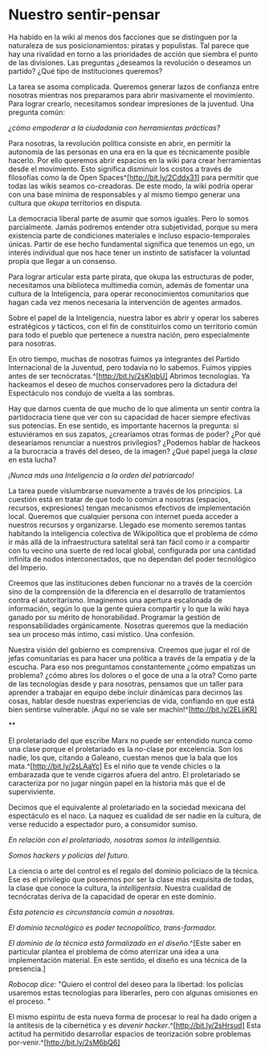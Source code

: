 # Nuestro sentir-pensar

Ha habido en la wiki al menos dos facciones que se distinguen por la
naturaleza de sus posicionamientos: piratas y populistas. Tal parece que
hay una rivalidad en torno a las prioridades de acción que siembra el
punto de las divisiones. Las preguntas ¿deseamos la revolución o
deseamos un partido? ¿Qué tipo de instituciones queremos?

La tarea se asoma complicada. Queremos generar lazos de confianza entre
nosotras mientras nos preparamos para abrir masivamente el movimiento.
Para lograr crearlo, necesitamos sondear impresiones de la juventud. Una
pregunta común:

*¿cómo empoderar a la ciudadanía con herramientas prácticas?*

Para nosotras, la revolución política consiste en abrir, en permitir la
autonomía de las personas en una era en la que es técnicamente posible
hacerlo. Por ello queremos abrir espacios en la wiki para crear
herramientas desde el movimiento. Esto significa disminuir los costos a
través de filosofías como la de Open Spaces^[http://bit.ly/2Cddx31] para permitir que todas
las wikis seamos co-creadoras. De este modo, la wiki podría operar con
una base mínima de responsables y al mismo tiempo generar una cultura
que *okupa* territorios en disputa.

La democracia liberal parte de asumir que somos iguales. Pero lo somos
parcialmente. Jamás podremos entender otra subjetividad, porque su mera
existencia parte de condiciones materiales e incluso espacio-temporales
únicas. Partir de ese hecho fundamental significa que tenemos un ego, un
interés individual que nos hace tener un instinto de satisfacer la
voluntad propia que llegar a un consenso.

Para lograr articular esta parte pirata, que okupa las estructuras de
poder, necesitamos una biblioteca multimedia común, además de fomentar
una cultura de la Inteligencia, para operar reconocimientos comunitarios
que hagan cada vez menos necesaria la intervención de agentes armados.

Sobre el papel de la Inteligencia, nuestra labor es abrir y operar los
saberes estratégicos y tácticos, con el fin de constituirlos como un
territorio común para todo el pueblo que pertenece a nuestra nación,
pero especialmente para nosotras.

En otro tiempo, muchas de nosotras fuimos ya integrantes del Partido
Internacional de la Juventud, pero todavía no lo sabemos. Fuimos yippies
antes de ser tecnócratas.^[http://bit.ly/2sKlqbU] Abrimos tecnologías. Ya hackeamos el
deseo de muchos conservadores pero la dictadura del Espectáculo nos
condujo de vuelta a las sombras.

Hay que darnos cuenta de que mucho de lo que alimenta un sentir contra
la partidocracia tiene que ver con su capacidad de hacer siempre
efectivas sus potencias. En ese sentido, es importante hacernos la
pregunta: si estuviéramos en sus zapatos, ¿crearíamos otras formas de
poder? ¿Por qué desearíamos renunciar a nuestros privilegios? ¿Podemos
hablar de hackeos a la burocracia a través del deseo, de la imagen? ¿Qué
papel juega la *clase* en esta lucha?

*¡Nunca más una Inteligencia a la orden del patriarcado!*

La tarea puede vislumbrarse nuevamente a través de los principios. La
cuestión está en tratar de que todo lo común a nosotras (espacios,
recursos, expresiones) tengan mecanismos efectivos de implementación
local. Queremos que cualquier persona con internet pueda acceder a
nuestros recursos y organizarse. Llegado ese momento seremos tantas
habitando la inteligencia colectiva de Wikipolítica que el problema de
cómo ir más allá de la infraestructura satelital será tan fácil como ir
a compartir con tu vecino una suerte de red local global, configurada
por una cantidad infinita de nodos interconectados, que no dependan del
poder tecnológico del Imperio.

Creemos que las instituciones deben funcionar no a través de la coerción
sino de la comprensión de la diferencia en el desarrollo de tratamientos
contra el autoritarismo. Imaginemos una apertura escalonada de
información, según lo que la gente quiera compartir y lo que la wiki
haya ganado por su mérito de honorabilidad. Programar la gestión de
responsabilidades orgánicamente. Nosotras queremos que la mediación sea
un proceso más íntimo, casi místico. Una confesión.

Nuestra visión del gobierno es comprensiva. Creemos que jugar el rol de
jefas comunitarias es para hacer una política a través de la empatía y
de la escucha. Para eso nos preguntamos constantemente ¿cómo empatizas
un problema? ¿cómo abres los dolores o el goce de una a la otra? Como
parte de las tecnologías desde y para nosotras, pensamos que un taller
para aprender a trabajar en equipo debe incluir dinámicas para decirnos
las cosas, hablar desde nuestras experiencias de vida, confiando en que
está bien sentirse vulnerable. ¡Aquí no se vale ser machín!^[http://bit.ly/2ELjjKR]

\*\*

El proletariado del que escribe Marx no puede ser entendido nunca como
una clase porque el proletariado es la no-clase por excelencia. Son los
nadie, los que, citando a Galeano, cuestan menos que la bala que los
mata.^[http://bit.ly/2sLAaYc] Es el niño que te vende chicles o la embarazada que te vende
cigarros afuera del antro. El proletariado se caracteriza por no jugar
ningún papel en la historia más que el de superviviente.

Decimos que el equivalente al proletariado en la sociedad mexicana del
espectáculo es el naco. La naquez es cualidad de ser nadie en la
cultura, de verse reducido a espectador puro, a consumidor sumiso.

*En relación con el proletariado, nosotras somos la intelligentsia.*

*Somos hackers y policías del futuro.*

La ciencia o arte del control es el regalo del dominio policiaco de la
técnica. Ese es el privilegio que poseemos por ser la clase más
exquisita de todas, la clase que conoce la cultura, la *intelligentsia*.
Nuestra cualidad de tecnócratas deriva de la capacidad de operar en este
dominio.

*Esta potencia es circunstancia común a nosotras.*

*El dominio tecnológico es poder tecnopolítico, trans-formador.*

*El dominio de la técnica está formalizado en el diseño.*^[Este saber en particular plantea el problema de cómo aterrizar una idea a una implementación material. En este sentido, el diseño es una técnica de la presencia.]

*Robocop dice:* "Quiero el control del deseo para la libertad: los
policías usaremos estas tecnologías para liberarles, pero con algunas
omisiones en el proceso. "

El mismo espíritu de esta nueva forma de procesar lo real ha dado orígen
a la antítesis de la cibernética y es *devenir hacker*.^[http://bit.ly/2sHrsud] Esta
actitud ha permitido desarrollar espacios de teorización sobre problemas
por-venir.^[http://bit.ly/2sM6bQ6]

